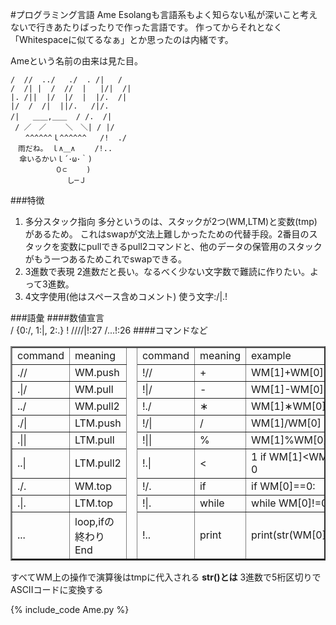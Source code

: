 #プログラミング言語 Ame
Esolangも言語系もよく知らない私が深いこと考えないで行きあたりばったりで作った言語です。
作ってからそれとなく「Whitespaceに似てるなぁ」とか思ったのは内緒です。

Ameという名前の由来は見た目。
```
/  //  ../   ./  . /|   /
/  /| |  /  //  |   |/|  /| 
|. /||  |/  |/  |  |/.  /| 
|/  /  /|  ||/.   /|/.  
/|   ＿＿,＿＿  / /.  /|
 / ／　／　 　＼　＼| / |/
　　^^^^^^ｌ^^^^^^   /!  ./
　雨だね。　ｌ∧＿∧　　 /!..
  傘いるかいｌ´･ω･｀)　
　　　　　　０⊂ 　　) 　
　　　　　　 　し─Ｊ  　 
```

###特徴
1. 多分スタック指向
多分というのは、スタックが2つ(WM,LTM)と変数(tmp)があるため。
これはswapが文法上難しかったための代替手段。2番目のスタックを変数にpullできるpull2コマンドと、他のデータの保管用のスタックがもう一つあるためこれでswapできる。
2. 3進数で表現
2進数だと長い。なるべく少ない文字数で難読に作りたい。よって3進数。
3. 4文字使用(他はスペース含めコメント)
使う文字:/|.!

###語彙
####数値宣言  
/ {0:/, 1:|, 2:.} !
    ////|!:27
    /...!:26
####コマンドなど  
<table border="2">
<tr><td>command</td><td>meaning</td>
<th rowspan="10" width="30"></th><td>command</td><td>meaning</td><td>example</td>
</tr>
<tr><td>.//</td><td>WM.push</td><td>!//</td><td>+</td><td>WM[1]+WM[0]</td>
</tr>
<tr><td>.|/</td><td>WM.pull</td><td>!|/</td><td>-</td><td>WM[1]-WM[0]</td>
</tr>
<tr><td>../</td><td>WM.pull2</td><td>!./</td><td>&lowast;</td><td>WM[1]&lowast;WM[0]</td>
</tr>
<tr><td>./|</td><td>LTM.push</td><td>!/|</td><td>/</td><td>WM[1]/WM[0]</td>
</tr>
<tr><td>.||</td><td>LTM.pull</td><td>!||</td><td>%</td><td>WM[1]%WM[0]</td>
</tr>
<tr><td>..|</td><td>LTM.pull2</td><td>!.|</td><td>&lt;</td><td>1 if WM[1]&lt;WM[0] else 0</td>
</tr>
<tr><td>./.</td><td>WM.top</td><td>!/.</td><td>if</td><td>if WM[0]==0:</td>
</tr>
<tr><td>.|.</td><td>LTM.top</td><td>!|.</td><td>while</td><td>while WM[0]!=0:</td>
</tr>
<tr><td>...</td><td>loop,ifの終わりEnd</td><td>!..</td><td>print</td><td>print(str(WM[0]),end='')</td>
</tr>
</table>

すべてWM上の操作で演算後はtmpに代入される
__str()とは__
3進数で5桁区切りでASCIIコードに変換する

{% include_code Ame.py %}
